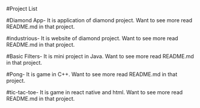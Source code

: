 #Project List

#Diamond App- It is application of diamond project. Want to see more read README.md in that project.

#industrious- It is website of diamond project. Want to see more read README.md in that project.

#Basic Filters- It is mini project in Java. Want to see more read README.md in that project.

#Pong- It is game in C++. Want to see more read README.md in that project.

#tic-tac-toe- It is game in react native and html. Want to see more read README.md in that project.
